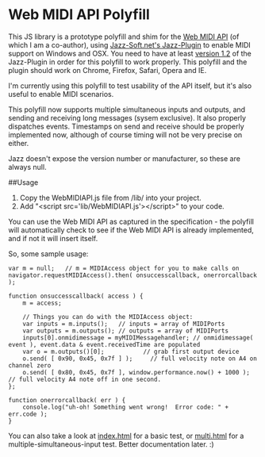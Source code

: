 # Web MIDI API Polyfill

This JS library is a prototype polyfill and shim for the [Web MIDI API](https://dvcs.w3.org/hg/audio/raw-file/tip/midi/specification.html) (of which I am a co-author), using [Jazz-Soft.net's Jazz-Plugin](http://jazz-soft.net/) to enable MIDI support on Windows and OSX.  You need to have at least [version 1.2](http://jazz-soft.net/download/Jazz-Plugin/1.2) of the Jazz-Plugin in order for this polyfill to work properly.  This polyfill and the plugin should work on Chrome, Firefox, Safari, Opera and IE.

I'm currently using this polyfill to test usability of the API itself, but it's also useful to enable MIDI scenarios.

This polyfill now supports multiple simultaneous inputs and outputs, and sending and receiving long messages (sysem exclusive).  It also properly dispatches events.  Timestamps on send and receive should be properly implemented now, although of course timing will not be very precise on either.

Jazz doesn't expose the version number or manufacturer, so these are always null.

##Usage

1. Copy the WebMIDIAPI.js file from /lib/ into your project.  
2. Add "&lt;script src='lib/WebMIDIAPI.js'>&lt;/script>" to your code.

You can use the Web MIDI API as captured in the specification  - the polyfill will automatically check to see if the Web MIDI API is already implemented, and if not it will insert itself.

So, some sample usage: 

	var m = null;   // m = MIDIAccess object for you to make calls on
    navigator.requestMIDIAccess().then( onsuccesscallback, onerrorcallback );
    
    function onsuccesscallback( access ) { 
    	m = access;

    	// Things you can do with the MIDIAccess object:
	    var inputs = m.inputs();   // inputs = array of MIDIPorts
	    var outputs = m.outputs(); // outputs = array of MIDIPorts
	    inputs[0].onmidimessage = myMIDIMessagehandler;	// onmidimessage( event ), event.data & event.receivedTime are populated
	    var o = m.outputs()[0];           // grab first output device
	    o.send( [ 0x90, 0x45, 0x7f ] );     // full velocity note on A4 on channel zero
	    o.send( [ 0x80, 0x45, 0x7f ], window.performance.now() + 1000 );  // full velocity A4 note off in one second.
	};

	function onerrorcallback( err ) {
		console.log("uh-oh! Something went wrong!  Error code: " + err.code );
	}

You can also take a look at [index.html](http://cwilso.github.com/WebMIDIAPIShim/tests/index.html) for a basic test, or [multi.html](http://cwilso.github.com/WebMIDIAPIShim/tests/multi.html) for a multiple-simultaneous-input test.  Better documentation later.  :)
